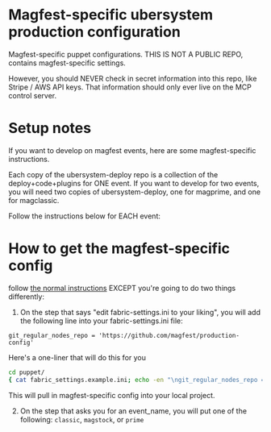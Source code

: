 # Magfest-specific ubersystem production configuration
Magfest-specific puppet configurations.
THIS IS NOT A PUBLIC REPO, contains magfest-specific settings.

However, you should NEVER check in secret information into this repo, like Stripe / AWS API keys.  That information
should only ever live on the MCP control server.

# Setup notes
If you want to develop on magfest events, here are some magfest-specific instructions.

Each copy of the ubersystem-deploy repo is a collection of the deploy+code+plugins for ONE event.  If you want to develop for two events,
you will need two copies of ubersystem-deploy, one for magprime, and one for magclassic.

Follow the instructions below for EACH event:

# How to get the magfest-specific config
follow [the normal instructions](https://github.com/magfest/ubersystem-deploy) EXCEPT you're going to do two things differently:

1) On the step that says "edit fabric-settings.ini to your liking", you will add the following line into your fabric-settings.ini file:

```
git_regular_nodes_repo = 'https://github.com/magfest/production-config'
```

Here's a one-liner that will do this for you
```bash
cd puppet/
{ cat fabric_settings.example.ini; echo -en "\ngit_regular_nodes_repo = 'https://github.com/magfest/production-config'";  } > fabric_settings.ini
```

This will pull in magfest-specific config into your local project.

2) On the step that asks you for an event_name, you will put one of the following: ```classic```, ```magstock```, or ```prime```
